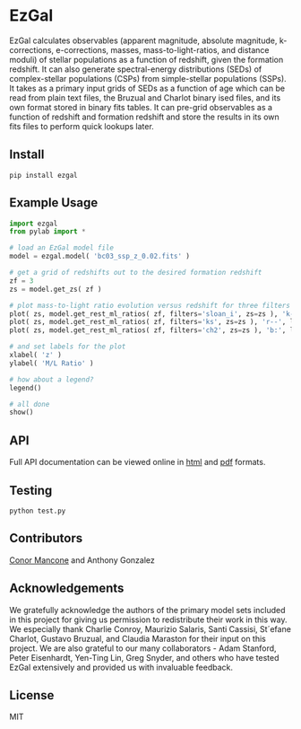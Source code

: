 # EzGal

EzGal calculates observables (apparent magnitude, absolute magnitude, k-corrections, e-corrections, masses, mass-to-light-ratios, and distance moduli) of stellar populations as a function of redshift, given the formation redshift.  It can also generate spectral-energy distributions (SEDs) of complex-stellar populations (CSPs) from simple-stellar populations (SSPs).  It takes as a primary input grids of SEDs as a function of age which can be read from plain text files, the Bruzual and Charlot binary ised files, and its own format stored in binary fits tables.  It can pre-grid observables as a function of redshift and formation redshift and store the results in its own fits files to perform quick lookups later.

## Install

```
pip install ezgal
```

## Example Usage

```py
import ezgal
from pylab import *

# load an EzGal model file
model = ezgal.model( 'bc03_ssp_z_0.02.fits' )

# get a grid of redshifts out to the desired formation redshift
zf = 3
zs = model.get_zs( zf )

# plot mass-to-light ratio evolution versus redshift for three filters
plot( zs, model.get_rest_ml_ratios( zf, filters='sloan_i', zs=zs ), 'k-', label='Sloan i' )
plot( zs, model.get_rest_ml_ratios( zf, filters='ks', zs=zs ), 'r--', label='2MASS Ks' )
plot( zs, model.get_rest_ml_ratios( zf, filters='ch2', zs=zs ), 'b:', label='IRAC ch2' )

# and set labels for the plot
xlabel( 'z' )
ylabel( 'M/L Ratio' )

# how about a legend?
legend()

# all done
show()
```

## API

Full API documentation can be viewed online in [html](http://www.baryons.org/ezgal/manual/) and [pdf](http://www.baryons.org/ezgal/manual.pdf) formats.

## Testing

```
python test.py
```

## Contributors

[Conor Mancone](https://github.com/cmancone/) and Anthony Gonzalez

## Acknowledgements

We gratefully acknowledge the authors of the primary model sets included in this project for giving us permission to redistribute their work in this way. We especially thank Charlie Conroy, Maurizio Salaris, Santi Cassisi, St´efane Charlot, Gustavo Bruzual, and Claudia Maraston for their input on this project. We are also grateful to our many collaborators - Adam Stanford, Peter Eisenhardt, Yen-Ting Lin, Greg Snyder, and others who have tested EzGal extensively and provided us with invaluable feedback.

## License

MIT